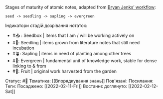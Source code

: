 ---
---

Stages of maturity of atomic notes, adapted from [Bryan Jenks’ workflow](https://www.youtube.com/watch?v=r-buPWeuTPc):

```
seed -> seedling -> sapling -> evergreen
```

Індикатори стадій дозрівання нотаток:

-   #📥 : Seedbox | items that I am / will be working actively on
-   #🌱: Seedling | items grown from literature notes that still need incubation
-   #🪴: Sapling | items in need of planting among other trees
-   #🌲: Evergreen | fundamental unit of knowledge work, stable for dense linking to & from
-   #🍓: Fruit | original work harvested from the garden

Статус: #🌱
Тематика: [[Впорядкування знань]]
Пов'язані: 
Посилання: 
Теги: 
Посаджено: [[2022-02-11-Fri]]
Востаннє доглянуто: [[2022-02-12-Sat]]